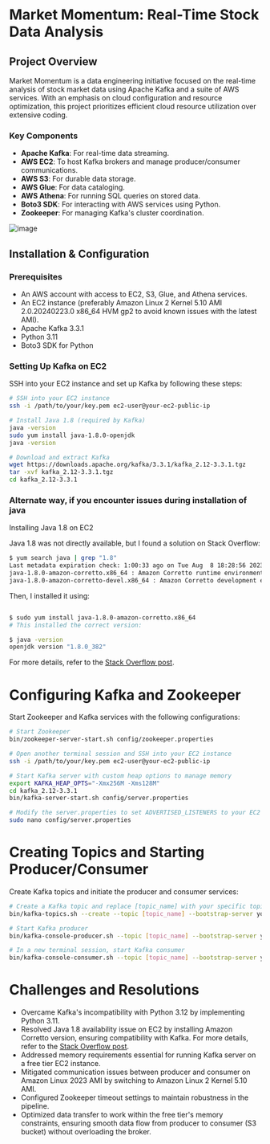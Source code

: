 # Market Momentum: Real-Time Stock Data Analysis

## Project Overview

Market Momentum is a data engineering initiative focused on the real-time analysis of stock market data using Apache Kafka and a suite of AWS services. With an emphasis on cloud configuration and resource optimization, this project prioritizes efficient cloud resource utilization over extensive coding.

### Key Components
- **Apache Kafka**: For real-time data streaming.
- **AWS EC2**: To host Kafka brokers and manage producer/consumer communications.
- **AWS S3**: For durable data storage.
- **AWS Glue**: For data cataloging.
- **AWS Athena**: For running SQL queries on stored data.
- **Boto3 SDK**: For interacting with AWS services using Python.
- **Zookeeper**: For managing Kafka's cluster coordination.

![image](https://github.com/azizbohra17/Market-Momentum-Kafka-Streaming/assets/47524749/9863bf44-f85d-45a0-ac58-5c7f5aa0931d)

## Installation & Configuration

### Prerequisites
- An AWS account with access to EC2, S3, Glue, and Athena services.
- An EC2 instance (preferably Amazon Linux 2 Kernel 5.10 AMI 2.0.20240223.0 x86_64 HVM gp2 to avoid known issues with the latest AMI).
- Apache Kafka 3.3.1
- Python 3.11
- Boto3 SDK for Python

### Setting Up Kafka on EC2
SSH into your EC2 instance and set up Kafka by following these steps:

```bash
# SSH into your EC2 instance
ssh -i /path/to/your/key.pem ec2-user@your-ec2-public-ip

# Install Java 1.8 (required by Kafka)
java -version
sudo yum install java-1.8.0-openjdk
java -version

# Download and extract Kafka
wget https://downloads.apache.org/kafka/3.3.1/kafka_2.12-3.3.1.tgz
tar -xvf kafka_2.12-3.3.1.tgz
cd kafka_2.12-3.3.1
```
### Alternate way, if you encounter issues during installation of java
Installing Java 1.8 on EC2

Java 1.8 was not directly available, but I found a solution on Stack Overflow:

```bash
$ yum search java | grep "1.8"
Last metadata expiration check: 1:00:33 ago on Tue Aug  8 18:28:56 2023.
java-1.8.0-amazon-corretto.x86_64 : Amazon Corretto runtime environment
java-1.8.0-amazon-corretto-devel.x86_64 : Amazon Corretto development environment
```

Then, I installed it using:

```bash

$ sudo yum install java-1.8.0-amazon-corretto.x86_64 
# This installed the correct version:

$ java -version
openjdk version "1.8.0_382"
```
For more details, refer to the [Stack Overflow post](https://stackoverflow.com/questions/76862527/yum-what-java-8-versions-are-available-to-install).


# Configuring Kafka and Zookeeper

Start Zookeeper and Kafka services with the following configurations:

```bash
# Start Zookeeper
bin/zookeeper-server-start.sh config/zookeeper.properties

# Open another terminal session and SSH into your EC2 instance
ssh -i /path/to/your/key.pem ec2-user@your-ec2-public-ip

# Start Kafka server with custom heap options to manage memory
export KAFKA_HEAP_OPTS="-Xmx256M -Xms128M"
cd kafka_2.12-3.3.1
bin/kafka-server-start.sh config/server.properties

# Modify the server.properties to set ADVERTISED_LISTENERS to your EC2 public IP
sudo nano config/server.properties
```

# Creating Topics and Starting Producer/Consumer

Create Kafka topics and initiate the producer and consumer services:

```bash
# Create a Kafka topic and replace [topic_name] with your specific topic name
bin/kafka-topics.sh --create --topic [topic_name] --bootstrap-server your-ec2-public-ip:9092 --replication-factor 1 --partitions 1

# Start Kafka producer
bin/kafka-console-producer.sh --topic [topic_name] --bootstrap-server your-ec2-public-ip:9092

# In a new terminal session, start Kafka consumer
bin/kafka-console-consumer.sh --topic [topic_name] --bootstrap-server your-ec2-public-ip:9092
```

# Challenges and Resolutions

- Overcame Kafka's incompatibility with Python 3.12 by implementing Python 3.11.
- Resolved Java 1.8 availability issue on EC2 by installing Amazon Corretto version, ensuring compatibility with Kafka. For more details, refer to the [Stack Overflow post](https://stackoverflow.com/questions/76862527/yum-what-java-8-versions-are-available-to-install).
- Addressed memory requirements essential for running Kafka server on a free tier EC2 instance.
- Mitigated communication issues between producer and consumer on Amazon Linux 2023 AMI by switching to Amazon Linux 2 Kernel 5.10 AMI.
- Configured Zookeeper timeout settings to maintain robustness in the pipeline.
- Optimized data transfer to work within the free tier's memory constraints, ensuring smooth data flow from producer to consumer (S3 bucket) without overloading the broker.
